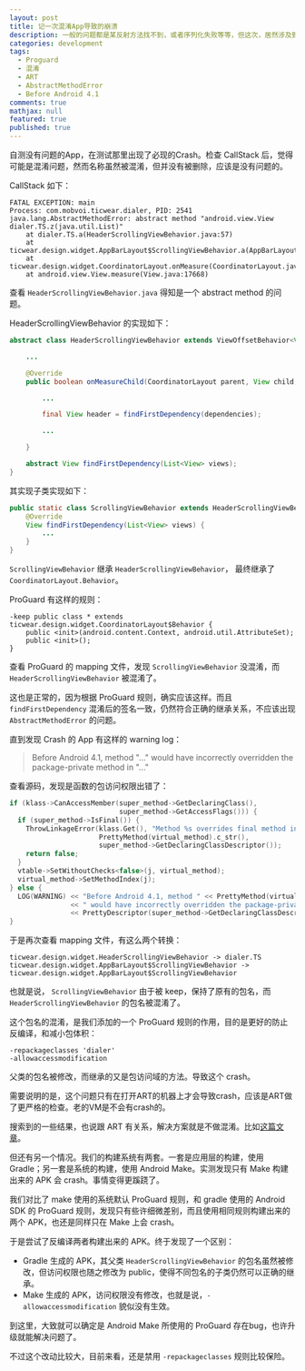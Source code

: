 ```yaml
---
layout: post
title: 记一次混淆App导致的崩溃
description: 一般的问题都是某反射方法找不到，或者序列化失败等等，但这次，居然涉及到ART特有的机制，和 ProGuard 的bug，也是离奇了。
categories: development
tags:
  - Proguard
  - 混淆
  - ART
  - AbstractMethodError
  - Before Android 4.1
comments: true
mathjax: null
featured: true
published: true
---
```


自测没有问题的App，在测试那里出现了必现的Crash。检查 CallStack 后，觉得可能是混淆问题，然而名称虽然被混淆，但并没有被删除，应该是没有问题的。

<!-- more -->

CallStack 如下：

```
FATAL EXCEPTION: main
Process: com.mobvoi.ticwear.dialer, PID: 2541
java.lang.AbstractMethodError: abstract method "android.view.View dialer.TS.z(java.util.List)"
	at dialer.TS.a(HeaderScrollingViewBehavior.java:57)
	at ticwear.design.widget.AppBarLayout$ScrollingViewBehavior.a(AppBarLayout.java:1416)
	at ticwear.design.widget.CoordinatorLayout.onMeasure(CoordinatorLayout.java:778)
	at android.view.View.measure(View.java:17668)
```

查看 `HeaderScrollingViewBehavior.java` 得知是一个 abstract method 的问题。

HeaderScrollingViewBehavior 的实现如下：

``` java
abstract class HeaderScrollingViewBehavior extends ViewOffsetBehavior<View> {

    ...

    @Override
    public boolean onMeasureChild(CoordinatorLayout parent, View child, ...) {

        ...

        final View header = findFirstDependency(dependencies);

        ...

    }

    abstract View findFirstDependency(List<View> views);
}
```

其实现子类实现如下：

``` java
public static class ScrollingViewBehavior extends HeaderScrollingViewBehavior {
    @Override
    View findFirstDependency(List<View> views) {
        ...
    }
}
```

`ScrollingViewBehavior` 继承 `HeaderScrollingViewBehavior`， 最终继承了 `CoordinatorLayout.Behavior`。

ProGuard 有这样的规则：

``` ProGuard
-keep public class * extends ticwear.design.widget.CoordinatorLayout$Behavior {
    public <init>(android.content.Context, android.util.AttributeSet);
    public <init>();
}
```

查看 ProGuard 的 mapping 文件，发现 `ScrollingViewBehavior` 没混淆，而 `HeaderScrollingViewBehavior` 被混淆了。

这也是正常的，因为根据 ProGuard 规则，确实应该这样。而且 `findFirstDependency` 混淆后的签名一致，仍然符合正确的继承关系，不应该出现 `AbstractMethodError` 的问题。

直到发现 Crash 的 App 有这样的 warning log：

> Before Android 4.1, method "..." would have incorrectly overridden the package-private method in "..."

查看源码，发现是函数的包访问权限出错了：

``` cpp
if (klass->CanAccessMember(super_method->GetDeclaringClass(),
                           super_method->GetAccessFlags())) {
  if (super_method->IsFinal()) {
    ThrowLinkageError(klass.Get(), "Method %s overrides final method in class %s",
                      PrettyMethod(virtual_method).c_str(),
                      super_method->GetDeclaringClassDescriptor());
    return false;
  }
  vtable->SetWithoutChecks<false>(j, virtual_method);
  virtual_method->SetMethodIndex(j);
} else {
  LOG(WARNING) << "Before Android 4.1, method " << PrettyMethod(virtual_method)
               << " would have incorrectly overridden the package-private method in "
               << PrettyDescriptor(super_method->GetDeclaringClassDescriptor());
}
```

于是再次查看 mapping 文件，有这么两个转换：

```
ticwear.design.widget.HeaderScrollingViewBehavior -> dialer.TS
ticwear.design.widget.AppBarLayout$ScrollingViewBehavior -> ticwear.design.widget.AppBarLayout$ScrollingViewBehavior
```

也就是说， `ScrollingViewBehavior` 由于被 keep，保持了原有的包名，而 `HeaderScrollingViewBehavior` 的包名被混淆了。

这个包名的混淆，是我们添加的一个 ProGuard 规则的作用，目的是更好的防止反编译，和减小包体积：

``` ProGuard
-repackageclasses 'dialer'
-allowaccessmodification
```

父类的包名被修改，而继承的又是包访问域的方法。导致这个 crash。

需要说明的是，这个问题只有在打开ART的机器上才会导致crash，应该是ART做了更严格的检查。老的VM是不会有crash的。

搜索到的一些结果，也说跟 ART 有关系，解决方案就是不做混淆。比如[这篇文章](https://github.com/JodaOrg/joda-time/issues/207)。

但还有另一个情况。我们的构建系统有两套。一套是应用层的构建，使用 Gradle；另一套是系统的构建，使用 Android Make。实测发现只有 Make 构建出来的 APK 会 crash。事情变得更蹊跷了。

我们对比了 make 使用的系统默认 ProGuard 规则，和 gradle 使用的 Android SDK 的 ProGuard 规则，发现只有些许细微差别，而且使用相同规则构建出来的两个 APK，也还是同样只在 Make 上会 crash。

于是尝试了反编译两者构建出来的 APK。终于发现了一个区别：

- Gradle 生成的 APK，其父类 `HeaderScrollingViewBehavior` 的包名虽然被修改，但访问权限也随之修改为 public，使得不同包名的子类仍然可以正确的继承。
- Make 生成的 APK，访问权限没有修改，也就是说，`-allowaccessmodification` 貌似没有生效。

到这里，大致就可以确定是 Android Make 所使用的 ProGuard 存在bug，也许升级就能解决问题了。

不过这个改动比较大，目前来看，还是禁用 `-repackageclasses` 规则比较保险。
